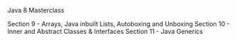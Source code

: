 Java 8 Masterclass

Section 9 - Arrays, Java inbuilt Lists, Autoboxing and Unboxing
Section 10 - Inner and Abstract Classes & Interfaces
Section 11 - Java Generics